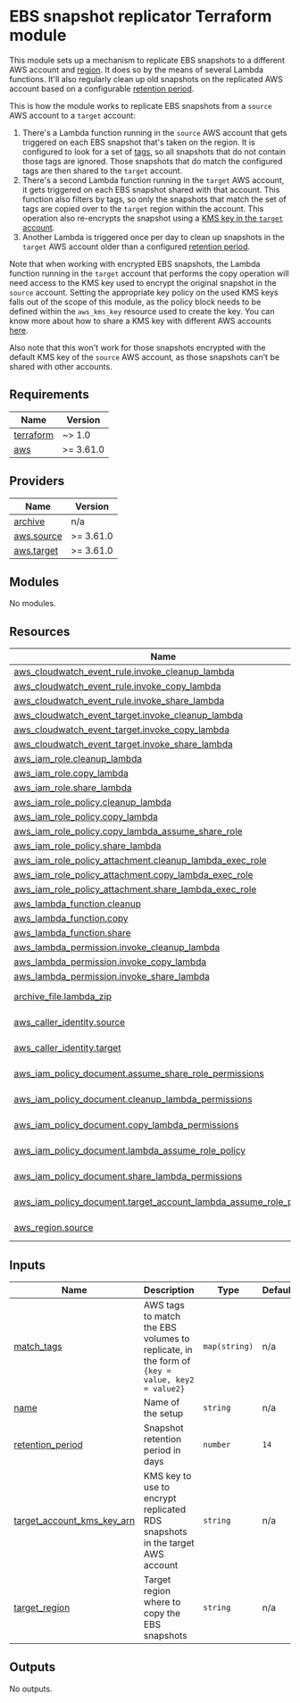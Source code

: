 # EBS snapshot replicator Terraform module

This module sets up a mechanism to replicate EBS snapshots to a different AWS account and [region](#input_target_region). It does so by the means of several Lambda functions. It'll also regularly clean up old snapshots on the replicated AWS account based on a configurable [retention period](#input_retention_period).

This is how the module works to replicate EBS snapshots from a `source` AWS account to a `target` account:

1. There's a Lambda function running in the `source` AWS account that gets triggered on each EBS snapshot that's taken on the region. It is configured to look for a set of [tags](#input_match_tags), so all snapshots that do not contain those tags are ignored. Those snapshots that do match the configured tags are then shared to the `target` account.
2. There's a second Lambda function running in the `target` AWS account, it gets triggered on each EBS snapshot shared with that account. This function also filters by tags, so only the snapshots that match the set of tags are copied over to the `target` region within the account. This operation also re-encrypts the snapshot using a [KMS key in the `target` account](#input_target_account_kms_key_arn).
3. Another Lambda is triggered once per day to clean up snapshots in the `target` AWS account older than a configured [retention period](#input_retention_period).

Note that when working with encrypted EBS snapshots, the Lambda function running in the `target` account that performs the copy operation will need access to the KMS key used to encrypt the original snapshot in the `source` account. Setting the appropriate key policy on the used KMS keys falls out of the scope of this module, as the policy block needs to be defined within the `aws_kms_key` resource used to create the key. You can know more about how to share a KMS key with different AWS accounts [here](https://docs.aws.amazon.com/AWSEC2/latest/UserGuide/ebs-modifying-snapshot-permissions.html#share-kms-key).

Also note that this won't work for those snapshots encrypted with the default KMS key of the `source` AWS account, as those snapshots can't be shared with other accounts.

## Requirements

| Name                                                                      | Version   |
| ------------------------------------------------------------------------- | --------- |
| <a name="requirement_terraform"></a> [terraform](#requirement\_terraform) | ~> 1.0    |
| <a name="requirement_aws"></a> [aws](#requirement\_aws)                   | >= 3.61.0 |

## Providers

| Name                                                                   | Version   |
| ---------------------------------------------------------------------- | --------- |
| <a name="provider_archive"></a> [archive](#provider\_archive)          | n/a       |
| <a name="provider_aws.source"></a> [aws.source](#provider\_aws.source) | >= 3.61.0 |
| <a name="provider_aws.target"></a> [aws.target](#provider\_aws.target) | >= 3.61.0 |

## Modules

No modules.

## Resources

| Name                                                                                                                                                                   | Type        |
| ---------------------------------------------------------------------------------------------------------------------------------------------------------------------- | ----------- |
| [aws_cloudwatch_event_rule.invoke_cleanup_lambda](https://registry.terraform.io/providers/hashicorp/aws/latest/docs/resources/cloudwatch_event_rule)                   | resource    |
| [aws_cloudwatch_event_rule.invoke_copy_lambda](https://registry.terraform.io/providers/hashicorp/aws/latest/docs/resources/cloudwatch_event_rule)                      | resource    |
| [aws_cloudwatch_event_rule.invoke_share_lambda](https://registry.terraform.io/providers/hashicorp/aws/latest/docs/resources/cloudwatch_event_rule)                     | resource    |
| [aws_cloudwatch_event_target.invoke_cleanup_lambda](https://registry.terraform.io/providers/hashicorp/aws/latest/docs/resources/cloudwatch_event_target)               | resource    |
| [aws_cloudwatch_event_target.invoke_copy_lambda](https://registry.terraform.io/providers/hashicorp/aws/latest/docs/resources/cloudwatch_event_target)                  | resource    |
| [aws_cloudwatch_event_target.invoke_share_lambda](https://registry.terraform.io/providers/hashicorp/aws/latest/docs/resources/cloudwatch_event_target)                 | resource    |
| [aws_iam_role.cleanup_lambda](https://registry.terraform.io/providers/hashicorp/aws/latest/docs/resources/iam_role)                                                    | resource    |
| [aws_iam_role.copy_lambda](https://registry.terraform.io/providers/hashicorp/aws/latest/docs/resources/iam_role)                                                       | resource    |
| [aws_iam_role.share_lambda](https://registry.terraform.io/providers/hashicorp/aws/latest/docs/resources/iam_role)                                                      | resource    |
| [aws_iam_role_policy.cleanup_lambda](https://registry.terraform.io/providers/hashicorp/aws/latest/docs/resources/iam_role_policy)                                      | resource    |
| [aws_iam_role_policy.copy_lambda](https://registry.terraform.io/providers/hashicorp/aws/latest/docs/resources/iam_role_policy)                                         | resource    |
| [aws_iam_role_policy.copy_lambda_assume_share_role](https://registry.terraform.io/providers/hashicorp/aws/latest/docs/resources/iam_role_policy)                       | resource    |
| [aws_iam_role_policy.share_lambda](https://registry.terraform.io/providers/hashicorp/aws/latest/docs/resources/iam_role_policy)                                        | resource    |
| [aws_iam_role_policy_attachment.cleanup_lambda_exec_role](https://registry.terraform.io/providers/hashicorp/aws/latest/docs/resources/iam_role_policy_attachment)      | resource    |
| [aws_iam_role_policy_attachment.copy_lambda_exec_role](https://registry.terraform.io/providers/hashicorp/aws/latest/docs/resources/iam_role_policy_attachment)         | resource    |
| [aws_iam_role_policy_attachment.share_lambda_exec_role](https://registry.terraform.io/providers/hashicorp/aws/latest/docs/resources/iam_role_policy_attachment)        | resource    |
| [aws_lambda_function.cleanup](https://registry.terraform.io/providers/hashicorp/aws/latest/docs/resources/lambda_function)                                             | resource    |
| [aws_lambda_function.copy](https://registry.terraform.io/providers/hashicorp/aws/latest/docs/resources/lambda_function)                                                | resource    |
| [aws_lambda_function.share](https://registry.terraform.io/providers/hashicorp/aws/latest/docs/resources/lambda_function)                                               | resource    |
| [aws_lambda_permission.invoke_cleanup_lambda](https://registry.terraform.io/providers/hashicorp/aws/latest/docs/resources/lambda_permission)                           | resource    |
| [aws_lambda_permission.invoke_copy_lambda](https://registry.terraform.io/providers/hashicorp/aws/latest/docs/resources/lambda_permission)                              | resource    |
| [aws_lambda_permission.invoke_share_lambda](https://registry.terraform.io/providers/hashicorp/aws/latest/docs/resources/lambda_permission)                             | resource    |
| [archive_file.lambda_zip](https://registry.terraform.io/providers/hashicorp/archive/latest/docs/data-sources/file)                                                     | data source |
| [aws_caller_identity.source](https://registry.terraform.io/providers/hashicorp/aws/latest/docs/data-sources/caller_identity)                                           | data source |
| [aws_caller_identity.target](https://registry.terraform.io/providers/hashicorp/aws/latest/docs/data-sources/caller_identity)                                           | data source |
| [aws_iam_policy_document.assume_share_role_permissions](https://registry.terraform.io/providers/hashicorp/aws/latest/docs/data-sources/iam_policy_document)            | data source |
| [aws_iam_policy_document.cleanup_lambda_permissions](https://registry.terraform.io/providers/hashicorp/aws/latest/docs/data-sources/iam_policy_document)               | data source |
| [aws_iam_policy_document.copy_lambda_permissions](https://registry.terraform.io/providers/hashicorp/aws/latest/docs/data-sources/iam_policy_document)                  | data source |
| [aws_iam_policy_document.lambda_assume_role_policy](https://registry.terraform.io/providers/hashicorp/aws/latest/docs/data-sources/iam_policy_document)                | data source |
| [aws_iam_policy_document.share_lambda_permissions](https://registry.terraform.io/providers/hashicorp/aws/latest/docs/data-sources/iam_policy_document)                 | data source |
| [aws_iam_policy_document.target_account_lambda_assume_role_policy](https://registry.terraform.io/providers/hashicorp/aws/latest/docs/data-sources/iam_policy_document) | data source |
| [aws_region.source](https://registry.terraform.io/providers/hashicorp/aws/latest/docs/data-sources/region)                                                             | data source |

## Inputs

| Name                                                                                                                     | Description                                                                                   | Type          | Default | Required |
| ------------------------------------------------------------------------------------------------------------------------ | --------------------------------------------------------------------------------------------- | ------------- | ------- | :------: |
| <a name="input_match_tags"></a> [match\_tags](#input\_match\_tags)                                                       | AWS tags to match the EBS volumes to replicate, in the form of `{key = value, key2 = value2}` | `map(string)` | n/a     |   yes    |
| <a name="input_name"></a> [name](#input\_name)                                                                           | Name of the setup                                                                             | `string`      | n/a     |   yes    |
| <a name="input_retention_period"></a> [retention\_period](#input\_retention\_period)                                     | Snapshot retention period in days                                                             | `number`      | `14`    |    no    |
| <a name="input_target_account_kms_key_arn"></a> [target\_account\_kms\_key\_arn](#input\_target\_account\_kms\_key\_arn) | KMS key to use to encrypt replicated RDS snapshots in the target AWS account                  | `string`      | n/a     |   yes    |
| <a name="input_target_region"></a> [target\_region](#input\_target\_region)                                              | Target region where to copy the EBS snapshots                                                 | `string`      | n/a     |   yes    |

## Outputs

No outputs.
